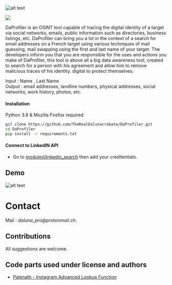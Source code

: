 ![alt text](https://github.com/daprofiler/DaProfiler/blob/main/files/DaProfiler_Logo.png?raw=true)


![](https://visitor-badge.laobi.icu/badge?page_id=TheRealDalunacrobate.daprofiler)

DaProfiler is an OSINT tool capable of tracing the digital identity of a target via social networks, emails, public information such as directories, business listings, etc.
DaProfiler can bring you a lot in the context of a search for email addresses on a French target using various techniques of mail guessing, mail swapping using the first and last name of your target.
The developers inform you that you are responsible for the uses and actions you make of DaProfiler, this tool is above all a big data awareness tool, created to search for a person with his agreement and allow him to remove malicious traces of his identity. digital to protect themselves.

Input  : Name , Last Name <br>
Output : email addresses, landline numbers, physical addresses, social networks, work history, photos, etc.

#### Installation
Python 3.8 & Mozilla Firefox required
```bash
git clone https://github.com/TheRealDalunacrobate/DaProfiler.git
cd DaProfiler
pip install -r requirements.txt
```
#### Connect to LinkedIN API
+ Go to [modules\linkedin_search](https://github.com/daprofiler/DaProfiler/blob/main/modules/linkedin_search.py) then add your creditentials.

## Demo
![alt text](https://i.ibb.co/XSzG90S/Capture-censored.jpg)



# Contact
Mail : _daluna_pro@protonmail.ch_. <br>

## Contributions
All suggestions are welcome.

## Code parts used under license and authors
+ [Palenath - Instagram Advanced Lookup Function](https://github.com/megadose/toutatis)
